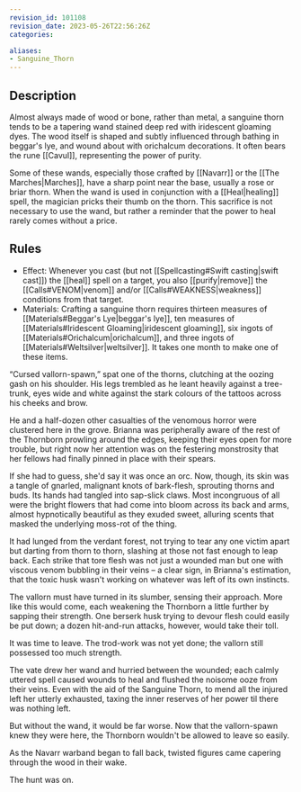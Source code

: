 ```yaml
---
revision_id: 101108
revision_date: 2023-05-26T22:56:26Z
categories:

aliases:
- Sanguine_Thorn
---
```


## Description
Almost always made of wood or bone, rather than metal, a sanguine thorn tends to be a tapering wand stained deep red with iridescent gloaming dyes. The wood itself is shaped and subtly influenced through bathing in beggar's lye, and wound about with orichalcum decorations. It often bears the rune [[Cavul]], representing the power of purity.

Some of these wands, especially those crafted by [[Navarr]] or the [[The Marches|Marches]], have a sharp point near the base, usually a rose or briar thorn. When the wand is used in conjunction with a [[Heal|healing]] spell, the magician pricks their thumb on the thorn. This sacrifice is not necessary to use the wand, but rather a reminder that the power to heal rarely comes without a price.

## Rules

* Effect: Whenever you cast (but not [[Spellcasting#Swift casting|swift cast]]) the [[heal]] spell on a target, you also [[purify|remove]] the [[Calls#VENOM|venom]] and/or [[Calls#WEAKNESS|weakness]] conditions from that target.
* Materials: Crafting a sanguine thorn requires thirteen measures of [[Materials#Beggar's Lye|beggar's lye]], ten measures of [[Materials#Iridescent Gloaming|iridescent gloaming]], six ingots of [[Materials#Orichalcum|orichalcum]], and three ingots of [[Materials#Weltsilver|weltsilver]]. It takes one month to make one of these items.

“Cursed vallorn-spawn,” spat one of the thorns, clutching at the oozing gash on his shoulder. His legs trembled as he leant heavily against a tree-trunk, eyes wide and white against the stark colours of the tattoos across his cheeks and brow.

He and a half-dozen other casualties of the venomous horror were clustered here in the grove. Brianna was peripherally aware of the rest of the Thornborn prowling around the edges, keeping their eyes open for more trouble, but right now her attention was on the festering monstrosity that her fellows had finally pinned in place with their spears.

If she had to guess, she'd say it was once an orc. Now, though, its skin was a tangle of gnarled, malignant knots of bark-flesh, sprouting thorns and buds. Its hands had tangled into sap-slick claws. Most incongruous of all were the bright flowers that had come into bloom across its back and arms, almost hypnotically beautiful as they exuded sweet, alluring scents that masked the underlying moss-rot of the thing.

It had lunged from the verdant forest, not trying to tear any one victim apart but darting from thorn to thorn, slashing at those not fast enough to leap back. Each strike that tore flesh was not just a wounded man but one with viscous venom bubbling in their veins – a clear sign, in Brianna's estimation, that the toxic husk wasn't working on whatever was left of its own instincts.

The vallorn must have turned in its slumber, sensing their approach. More like this would come, each weakening the Thornborn a little further by sapping their strength. One berserk husk trying to devour flesh could easily be put down; a dozen hit-and-run attacks, however, would take their toll.

It was time to leave. The trod-work was not yet done; the vallorn still possessed too much strength.

The vate drew her wand and hurried between the wounded; each calmly uttered spell caused wounds to heal and flushed the noisome ooze from their veins. Even with the aid of the Sanguine Thorn, to mend all the injured left her utterly exhausted, taxing the inner reserves of her power til there was nothing left.

But without the wand, it would be far worse. Now that the vallorn-spawn knew they were here, the Thornborn wouldn't be allowed to leave so easily.

As the Navarr warband began to fall back, twisted figures came capering through the wood in their wake.

The hunt was on.